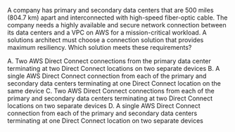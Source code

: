 A company has primary and secondary data centers that are 500 miles (804.7 km) apart and interconnected with high-speed fiber-optic cable. The company needs a highly available and secure network connection between its data centers and a VPC on AWS for a mission-critical workload. A solutions architect must choose a connection solution that provides maximum resiliency. Which solution meets these requirements? 

A. Two AWS Direct Connect connections from the primary data center terminating at two Direct Connect locations on two separate devices 
B. A single AWS Direct Connect connection from each of the primary and secondary data centers terminating at one Direct Connect location on the same device 
C. Two AWS Direct Connect connections from each of the primary and secondary data centers terminating at two Direct Connect locations on two separate devices 
D. A single AWS Direct Connect connection from each of the primary and secondary data centers terminating at one Direct Connect location on two separate devices